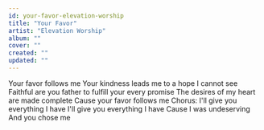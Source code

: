 ```yaml
---
id: your-favor-elevation-worship
title: "Your Favor"
artist: "Elevation Worship"
album: ""
cover: ""
created: ""
updated: ""
---
```


Your favor follows me
Your kindness leads me to a hope I cannot see
Faithful are you father to fulfill your every promise
The desires of my heart are made complete
Cause your favor follows me
Chorus:
I'll give you everything I have
I'll give you everything I have
Cause I was undeserving
And you chose me